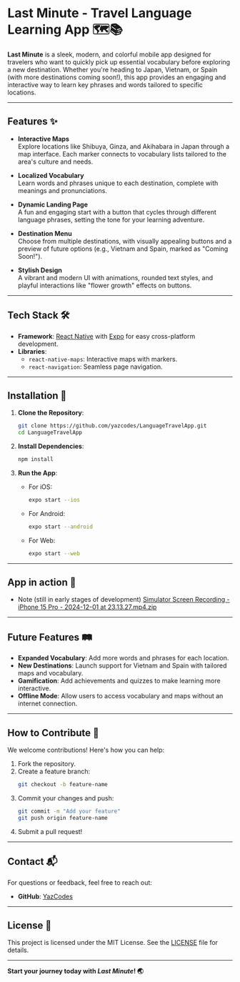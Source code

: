 # Last Minute - Travel Language Learning App 🗺️📚

**Last Minute** is a sleek, modern, and colorful mobile app designed for travelers who want to quickly pick up essential vocabulary before exploring a new destination. Whether you're heading to Japan, Vietnam, or Spain (with more destinations coming soon!), this app provides an engaging and interactive way to learn key phrases and words tailored to specific locations.

---

## Features ✨

- **Interactive Maps**  
  Explore locations like Shibuya, Ginza, and Akihabara in Japan through a map interface. Each marker connects to vocabulary lists tailored to the area's culture and needs.

- **Localized Vocabulary**  
  Learn words and phrases unique to each destination, complete with meanings and pronunciations.

- **Dynamic Landing Page**  
  A fun and engaging start with a button that cycles through different language phrases, setting the tone for your learning adventure.

- **Destination Menu**  
  Choose from multiple destinations, with visually appealing buttons and a preview of future options (e.g., Vietnam and Spain, marked as "Coming Soon!").

- **Stylish Design**  
  A vibrant and modern UI with animations, rounded text styles, and playful interactions like "flower growth" effects on buttons.

---

## Tech Stack 🛠️

- **Framework**: [React Native](https://reactnative.dev/) with [Expo](https://expo.dev/) for easy cross-platform development.  
- **Libraries**:
  - `react-native-maps`: Interactive maps with markers.
  - `react-navigation`: Seamless page navigation.

---

## Installation 🚀

1. **Clone the Repository**:  
   ```bash
   git clone https://github.com/yazcodes/LanguageTravelApp.git
   cd LanguageTravelApp
   ```

2. **Install Dependencies**:  
   ```bash
   npm install
   ```

3. **Run the App**:  
   - For iOS:  
     ```bash
     expo start --ios
     ```
   - For Android:  
     ```bash
     expo start --android
     ```
   - For Web:  
     ```bash
     expo start --web
     ```

---

## App in action 📸

- Note (still in early stages of development)
  [Simulator Screen Recording - iPhone 15 Pro - 2024-12-01 at 23.13.27.mp4.zip](https://github.com/user-attachments/files/17970679/Simulator.Screen.Recording.-.iPhone.15.Pro.-.2024-12-01.at.23.13.27.mp4.zip)


---

## Future Features 🛤️

- **Expanded Vocabulary**: Add more words and phrases for each location.  
- **New Destinations**: Launch support for Vietnam and Spain with tailored maps and vocabulary.  
- **Gamification**: Add achievements and quizzes to make learning more interactive.  
- **Offline Mode**: Allow users to access vocabulary and maps without an internet connection.  

---

## How to Contribute 🤝

We welcome contributions! Here's how you can help:

1. Fork the repository.  
2. Create a feature branch:  
   ```bash
   git checkout -b feature-name
   ```
3. Commit your changes and push:  
   ```bash
   git commit -m "Add your feature"
   git push origin feature-name
   ```
4. Submit a pull request!

---

## Contact 📬

For questions or feedback, feel free to reach out:

- **GitHub**: [YazCodes](https://github.com/YazCodes)  


---

## License 📜

This project is licensed under the MIT License. See the [LICENSE](LICENSE) file for details.

---

**Start your journey today with *Last Minute*! 🌏**  
